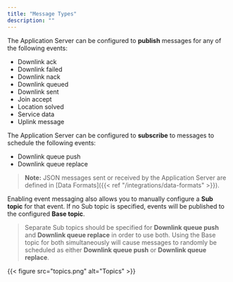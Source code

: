 ```yaml
---
title: "Message Types"
description: ""
---
```


The Application Server can be configured to **publish** messages for any of the following events:
- Downlink ack
- Downlink failed
- Downlink nack
- Downlink queued
- Downlink sent
- Join accept
- Location solved
- Service data
- Uplink message

The Application Server can be configured to **subscribe** to messages to schedule the following events:
- Downlink queue push
- Downlink queue replace

>**Note:** JSON messages sent or received by the Application Server are defined in [Data Formats]({{< ref "/integrations/data-formats" >}}).

Enabling event messaging also allows you to manually configure a **Sub topic** for that event. If no Sub topic is specified, events will be published to the configured **Base topic**.

<!--more-->

>Separate Sub topics should be specified for **Downlink queue push** and **Downlink queue replace** in order to use both. Using the Base topic for both simultaneously will cause messages to randomly be scheduled as either **Downlink queue push** or **Downlink queue replace**.

{{< figure src="topics.png" alt="Topics" >}}

